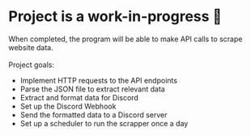 # Project is a work-in-progress 🔨

When completed, the program will be able to make API calls to scrape website data. <br/>
<br/>Project goals:
- Implement HTTP requests to the API endpoints
- Parse the JSON file to extract relevant data
- Extract and format data for Discord
- Set up the Discord Webhook
- Send the formatted data to a Discord server
- Set up a scheduler to run the scrapper once a day
